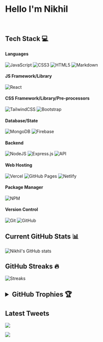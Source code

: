 <p align="center">
<h1>Hello I'm Nikhil</h1>
<a href="#" target="_blank"><img alt="" src="https://img.shields.io/badge/Portfolio-000?logo=vercel&logoColor=yellow&style=for-the-badge" style="vertical-align:center" /></a>
<a href="https://twitter.com/niikkhilsharma" target="_blank"><img alt="" src="https://img.shields.io/badge/Twitter-000?logo=Twitter&logoColor=1DA1F2&style=for-the-badge" style="vertical-align:center" /></a>
<a href="https://linkedin.com/in/niikkhilsharma" target="_blank"><img alt="" src="https://img.shields.io/badge/LinkedIn-000?logo=linkedin&logoColor=0A66C2&style=for-the-badge" style="vertical-align:center" /></a></p>

## Tech Stack 💻

#### Languages

![JavaScript](https://img.shields.io/badge/-JavaScript-000?style=for-the-badge&logo=javascript)
![CSS3](https://img.shields.io/badge/-CSS3-000?style=for-the-badge&logo=css3)
![HTML5](https://img.shields.io/badge/-HTML5-000?style=for-the-badge&logo=html5)
![Markdown](https://img.shields.io/badge/-Markdown-000?style=for-the-badge&logo=markdown)

#### JS Framework/Library

![React](https://img.shields.io/badge/-ReactJS-000?style=for-the-badge&logo=react)

#### CSS Framework/Library/Pre-processors

![TailwindCSS](https://img.shields.io/badge/-TailwindCSS-000?style=for-the-badge&logo=tailwind-css)
![Bootstrap](https://img.shields.io/badge/-Bootstrap-000?style=for-the-badge&logo=bootstrap)

#### Database/State

![MongoDB](https://img.shields.io/badge/MongoDB-000.svg?logo=mongodb&logoColor=white&style=for-the-badge)
![Firebase](https://img.shields.io/badge/Firebase-000.svg?logo=firebase&logoColor=white&style=for-the-badge)

#### Backend

![NodeJS](https://img.shields.io/badge/-NodeJS-000?style=for-the-badge&logo=node.js&logoColor=pink)
![Express.js](https://img.shields.io/badge/-ExpressJS-000?style=for-the-badge&logo=express)
![API](https://img.shields.io/badge/-API-000?style=for-the-badge&logo=fastapi)

#### Web Hosting

![Vercel](https://img.shields.io/badge/-Vercel-000?style=for-the-badge&logo=vercel)
![GitHub Pages](https://img.shields.io/badge/-GitHub%20Pages-000?style=for-the-badge&logo=github)
![Netlify](https://img.shields.io/badge/-Netlify-000?style=for-the-badge&logo=netlify)

#### Package Manager

![NPM](https://img.shields.io/badge/-NPM-000?style=for-the-badge&logo=npm)

#### Version Control

![Git](https://img.shields.io/badge/-Git-000?style=for-the-badge&logo=git)
![GitHub](https://img.shields.io/badge/-GitHub-000?style=for-the-badge&logo=github)

## Current GitHub Stats 📊

![Nikhil's GitHub stats](https://github-readme-stats.vercel.app/api?username=niikkhilsharma&count_private=true&theme=dracula)

## GitHub Streaks 🔥

![Streaks](http://github-readme-streak-stats.herokuapp.com?user=niikkhilsharma&hide_border=true&date_format=j%20M%5B%20Y%5D&theme=dracula)

## <details> <summary> GitHub Trophies 🏆</summary> ![GitHub Medals](https://github-profile-trophy.vercel.app/?username=niikkhilsharma&theme=gruvbox&no-bg=true&no-frame=true)</details>

## Latest Tweets

[![](https://tweeco.pushkaryadav.in/api/handle/niikkhilsharma)](https://tweeco.pushkaryadav.in)

![](https://visitcount.itsvg.in/api?id=niikkhilsharma&label=Profile%20Views&icon=8&pretty=true)
